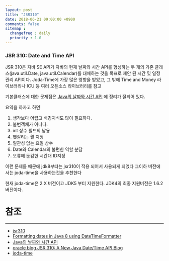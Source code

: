 ```yaml
---
layout: post
title: "JSR310"
date: 2018-06-21 09:00:00 +0900
comments: false
sitemap :
  changefreq : daily
  priority : 1.0
---
```


### JSR 310: Date and Time API 

JSR 310은 자바 SE API가 자바의 현재 날짜와 시간 API를 형성하는 두 개의 기존 클래스(java.util.Date, java.util.Calendar)를 대체하는 것을 목표로 
제안 된 시간 및 일정관리 API이다.  Joda-Time에 가장 많은 영향을 받았고, 그 밖에 Time and Money 라이브러리나 ICU 등 여러 오픈소스 라이브러리를 참고

기본클래스에 대한 문제점은 [Java의 날짜와 시간 API](https://d2.naver.com/helloworld/645609) 에 정리가 잘되어 있다.

요약을 하자고 하면 

1. 생각보다 어렵고 배경지식도 많이 필요하다.
2. 불변객체가 아니다.
3. int 상수 필드의 남용
4. 헷갈리는 월 지정
5. 일관성 없는 요일 상수
6. Date와 Calendar의 불편한 역할 분담
7. 오류에 둔감한 시간대 ID지정

이런 문제들 때문에 jdk8부터는 jsr310이 적용 되어서 사용되게 되었다 그이하 버전에서는 joda-time을 사용하는것을 추천한다 

현재 joda-time은 2.X 버전이고 JDK5 부터 지원한다. JDK4의 최종 지원버전은 1.6.2 버전이다.



# 참조 
-----
* [jsr310](https://jcp.org/en/jsr/detail?id=310)
* [Formatting dates in Java 8 using DateTimeFormatter](https://dotnetcodr.com/2015/01/11/formatting-dates-in-java-8-using-datetimeformatter/)
* [Java의 날짜와 시간 API](https://d2.naver.com/helloworld/645609)
* [oracle blog JSR 310: A New Java Date/Time API Blog](https://community.oracle.com/docs/DOC-983209)
* [joda-time](http://www.joda.org/joda-time/)

